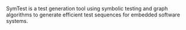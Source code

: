 SymTest is a test generation tool using symbolic testing and graph algorithms to generate efficient test sequences for embedded software systems.
